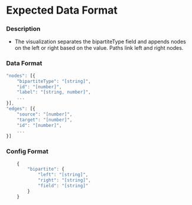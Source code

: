 # Expected Data Format

### Description
* The visualization separates the bipartiteType field and appends nodes on the left or right based on the value. Paths link left and right nodes. 

### Data Format 
```javascript
"nodes": [{
	"bipartiteType": "[string]",
	"id": "[number]",
	"label": "[string, number]",
	...
}],
"edges": [{
	"source": "[number]",
	"target": "[number]",
	"id": "[number]",
	...
}]
```

### Config Format
```javascript
	{
        "bipartite": {
    		"left": "[string]",
    		"right": "[string]",
    		"field": "[string]"
	    }	
	}
```